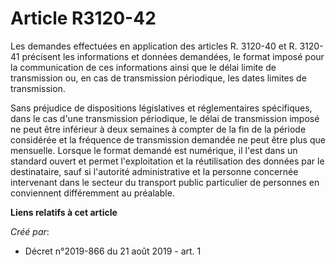 # Article R3120-42

Les demandes effectuées en application des articles R. 3120-40 et R. 3120-41 précisent les informations et données demandées,
le format imposé pour la communication de ces informations ainsi que le délai limite de transmission ou, en cas de
transmission périodique, les dates limites de transmission.

Sans préjudice de dispositions législatives et réglementaires spécifiques, dans le cas d'une transmission périodique, le
délai de transmission imposé ne peut être inférieur à deux semaines à compter de la fin de la période considérée et la
fréquence de transmission demandée ne peut être plus que mensuelle. Lorsque le format demandé est numérique, il l'est dans un
standard ouvert et permet l'exploitation et la réutilisation des données par le destinataire, sauf si l'autorité
administrative et la personne concernée intervenant dans le secteur du transport public particulier de personnes en
conviennent différemment au préalable.

**Liens relatifs à cet article**

_Créé par_:

  - Décret n°2019-866 du 21 août 2019 - art. 1
